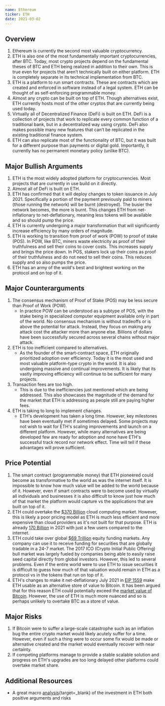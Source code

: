 ```yaml
---
name: Ethereum
ticker: ETH
date: 2021-03-02
---
```


## Overview

1. Ethereum is currently the second most valuable cryptocurrency.
2. ETH is also one of the most fundamentally important cryptocurrencies, after BTC. Today, most crypto projects depend on the fundamental theses of BTC and ETH being realized in addition to their own. This is true even for projects that aren’t technically built on either platform. ETH is completely separate in its technical implementation from BTC.
3. ETH is a platform to run smart contracts. These are contracts which are created and enforced in software instead of a legal system. ETH can be thought of as self-enforcing programmable money.
4. Almost any crypto can be built on top of ETH. Though alternatives exist, ETH currently hosts most of the other cryptos that are currently being used today.
5. Virtually all of Decentralized Finance (DeFi) is built on ETH. DeFi is a collection of projects that work to replicate every common function of a traditional bank, but in a decentralized way using crypto. DeFi also makes possible many new features that can’t be replicated in the existing traditional finance system.
6. ETH can also replicate most of the functionality of BTC, but it was built for a different purpose than payments or digital gold. Importantly, it currently has no permanent monetary policy (unlike BTC).

## Major Bullish Arguments

1. ETH is the most widely adopted platform for cryptocurrencies. Most projects that are currently in use build on it directly.
2. Almost all of DeFi is built on ETH.
3. ETH has confirmed that it will deploy changes to token issuance in July 2021. Specifically a portion of the payment previously paid to miners (those running the network) will be burnt (destroyed). The busier the network becomes, the more is burnt. This changes ETH from net-inflationary to net-deflationary, meaning less tokens will be available and so should pump the price.
4. ETH is currently undergoing a major transformation that will significantly increase efficiency by many orders of magnitude.
5. ETH is working to transition from proof of work (POW) to proof of stake (POS). In POW, like BTC, miners waste electricity as proof of their truthfulness and sell their coins to cover costs. This increases supply and brings the price down. In POS, stakers lock up their coins as proof of their truthfulness and do not need to sell their coins. This reduces supply and so also pumps the price.
6. ETH has an army of the wold's best and brightest working on the protocol and on top of it.

## Major Counterarguments

1. The consensus mechanism of Proof of Stake (POS) may be less secure than Proof of Work (POW).
   - In practice POW can be understood as a subtype of POS, with the stake being in specialized computer equipment available only in part of the world. No consensus mechanism is without tradeoffs or is above the potential for attack. Instead, they focus on making any attack cost the attacker more than anyone else. Billions of dollars have been successfully secured across several chains without major attack.
2. ETH is too inefficient compared to alternatives.
   - As the founder of the smart-contract space, ETH originally prioritized adoption over efficiency. Today it is the most used and most valuable platform-type crypto in the world. It is also undergoing massive and continual improvements. It is likely that its vastly improving efficiency will continue to be sufficient for many projects.
3. Transaction fees are too high.
   - This is due to the inefficiencies just mentioned which are being addressed. This also showcases the magnitude of the demand for the market that ETH is addressing as people still are paying higher fees.
4. ETH is taking to long to implement changes.
   - ETH's development has taken a long time. However, key milestones have been eventually met if sometimes delayed. Some projects may not wish to wait for ETH's scaling improvements and launch on a different platform. However, while many alternatives are being developed few are ready for adoption and none have ETH's successful track record nor network effect. Time will tell if these advantages will prove sufficient.

## Price Potential

1. The smart contract (programmable money) that ETH pioneered could become as transformative to the world as was the internet itself. It is impossible to know how much value will be added to the world because of it. However, even if smart contracts were to become used by virtually all individuals and businesses it is also difficult to know just how much of that market the platform would capture vs the applications that are built on top of it.
2. ETH could overtake the [$370 Billion](https://www.marketsandmarkets.com/Market-Reports/cloud-computing-market-234.html) cloud computing market. However, this is likely a poor pricing model as ETH is much less efficient and more expensive than cloud providers as it's not built for that purpose. ETH is already [170 Billion](https://coinpaprika.com/) in 2021 with just a few users compared to the internet.
3. ETH could take over global [$69 Trillion](https://www.visualcapitalist.com/all-of-the-worlds-stock-exchanges-by-size/) equity funding markets. Any company can use it to receive funding for securities that are globally tradable in a 24-7 market. The 2017 ICO (Crypto Initial Public Offering) bull market was largely fueled by companies being able to easily raise seed capital directly from global investors. However, this led to several problems. Even if the entire world were to use ETH to issue securities it is difficult to guess how much of that valuation would remain in ETH as a protocol vs in the tokens that run on top of it.
4. ETH's changes to make it net-deflationary July 2021 in [EIP 1559](https://www.coindesk.com/ethereum-improvement-proposal-1559-london-hard-fork) make ETH usable as an alternative store of value to Bitcoin. It has been argued that for this reason ETH could potentially exceed the [market value of Bitcoin](https://coinpaprika.com/). However, the use of ETH is much more nuanced and so is perhaps unlikely to overtake BTC as a store of value.

## Major Risks

1. If Bitcoin were to suffer a large-scale catastrophe such as an inflation bug the entire crypto market would likely acutely suffer for a time. However, even if such a thing were to occur some fix would be made or alternative created and the market would eventually recover with near certainty.
2. If competing platforms manage to provide a stable scalable solution and progress on ETH's upgrades are too long delayed other platforms could overtake market share.

## Additional Resources

- A great macro [analysis](https://www.youtube.com/watch?v=Dul7G-dVTic){target=\_blank} of the investment in ETH both positive arguments and risks
